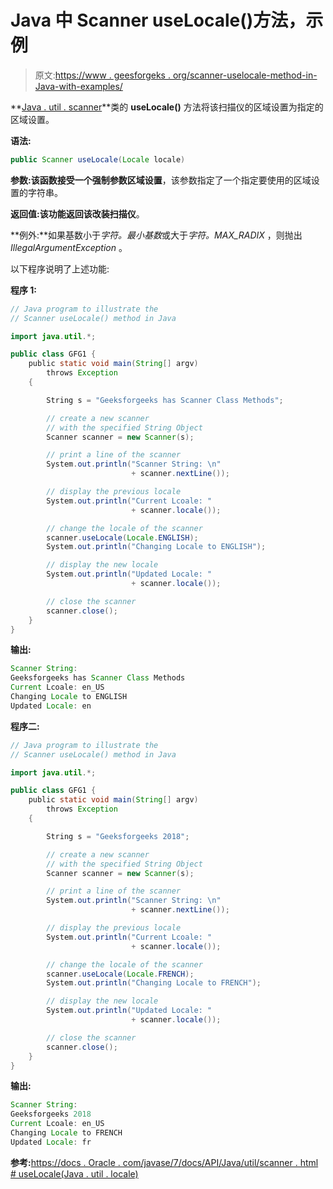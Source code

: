 # Java 中 Scanner useLocale()方法，示例

> 原文:[https://www . geesforgeks . org/scanner-uselocale-method-in-Java-with-examples/](https://www.geeksforgeeks.org/scanner-uselocale-method-in-java-with-examples/)

**[Java . util . scanner](https://www.geeksforgeeks.org/scanner-class-in-java/)**类的 **useLocale()** 方法将该扫描仪的区域设置为指定的区域设置。

**语法:**

```java
public Scanner useLocale(Locale locale)
```

**参数:**该函数接受一个强制参数**区域设置**，该参数指定了一个指定要使用的区域设置的字符串。

**返回值:**该功能返回该**改装扫描仪**。

**例外:**如果基数小于*字符。最小基数*或大于*字符。MAX_RADIX* ，则抛出 *IllegalArgumentException* 。

以下程序说明了上述功能:

**程序 1:**

```java
// Java program to illustrate the
// Scanner useLocale() method in Java

import java.util.*;

public class GFG1 {
    public static void main(String[] argv)
        throws Exception
    {

        String s = "Geeksforgeeks has Scanner Class Methods";

        // create a new scanner
        // with the specified String Object
        Scanner scanner = new Scanner(s);

        // print a line of the scanner
        System.out.println("Scanner String: \n"
                           + scanner.nextLine());

        // display the previous locale
        System.out.println("Current Lcoale: "
                           + scanner.locale());

        // change the locale of the scanner
        scanner.useLocale(Locale.ENGLISH);
        System.out.println("Changing Locale to ENGLISH");

        // display the new locale
        System.out.println("Updated Locale: "
                           + scanner.locale());

        // close the scanner
        scanner.close();
    }
}
```

**输出:**

```java
Scanner String: 
Geeksforgeeks has Scanner Class Methods
Current Lcoale: en_US
Changing Locale to ENGLISH
Updated Locale: en

```

**程序二:**

```java
// Java program to illustrate the
// Scanner useLocale() method in Java

import java.util.*;

public class GFG1 {
    public static void main(String[] argv)
        throws Exception
    {

        String s = "Geeksforgeeks 2018";

        // create a new scanner
        // with the specified String Object
        Scanner scanner = new Scanner(s);

        // print a line of the scanner
        System.out.println("Scanner String: \n"
                           + scanner.nextLine());

        // display the previous locale
        System.out.println("Current Lcoale: "
                           + scanner.locale());

        // change the locale of the scanner
        scanner.useLocale(Locale.FRENCH);
        System.out.println("Changing Locale to FRENCH");

        // display the new locale
        System.out.println("Updated Locale: "
                           + scanner.locale());

        // close the scanner
        scanner.close();
    }
}
```

**输出:**

```java
Scanner String: 
Geeksforgeeks 2018
Current Lcoale: en_US
Changing Locale to FRENCH
Updated Locale: fr

```

**参考:**[https://docs . Oracle . com/javase/7/docs/API/Java/util/scanner . html # useLocale(Java . util . locale)](https://docs.oracle.com/javase/7/docs/api/java/util/Scanner.html#useLocale(java.util.Locale))